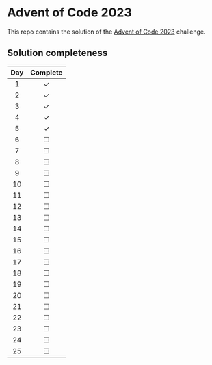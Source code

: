 # Advent of Code 2023

This repo contains the solution of the [Advent of Code 2023](https://adventofcode.com/) challenge.

## Solution completeness

| Day | Complete |
| :---: | :---: |
| 1 | &check; |
| 2 | &check; |
| 3 | &check; |
| 4 | &check; |
| 5 | &check; |
| 6 | &#x2610; |
| 7 | &#x2610; |
| 8 | &#x2610; |
| 9 | &#x2610; |
| 10 | &#x2610; |
| 11 | &#x2610; |
| 12 | &#x2610; |
| 13 | &#x2610; |
| 14 | &#x2610; |
| 15 | &#x2610; |
| 16 | &#x2610; |
| 17 | &#x2610; |
| 18 | &#x2610; |
| 19 | &#x2610; |
| 20 | &#x2610; |
| 21 | &#x2610; |
| 22 | &#x2610; |
| 23 | &#x2610; |
| 24 | &#x2610; |
| 25 | &#x2610; |
